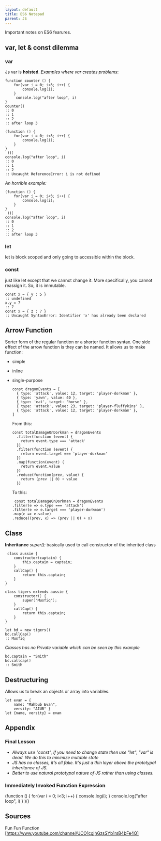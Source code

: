 ```yaml
---
layout: default
title: ES6 Notepad
parent: JS
---
```


Important notes on ES6 fearures.

## var, let & const dilemma

### var

Js var is **hoisted**.
_Examples where var creates problems_:

    function counter () {
        for(var i = 0; i<3; i++) {
            console.log(i);
        }
         console.log("after loop", i)
    }
    counter()
    :: 0
    :: 1
    :: 2
    :: after loop 3

    (function () {
        for(var i = 0; i<3; i++) {
            console.log(i);
        }
    }
     )()
    console.log("after loop", i)
    :: 0
    :: 1
    :: 2
    :: Uncaught ReferenceError: i is not defined

_An horrible example:_

    (function () {
        for(var i = 0; i<3; i++) {
            console.log(i);
        }
    }
     )()
    console.log("after loop", i)
    :: 0
    :: 1
    :: 2
    :: after loop 3

### let

let is block scoped and only going to accessible within the block.

### const

just like let except that we cannot change it. More specifically, you cannot reassign it. So, it is immutable.

    const x = { y : 5 }
    :: undefined
    x.y = 7
    :: 7
    const x = { z : 7 }
    :: Uncaught SyntaxError: Identifier 'x' has already been declared

## Arrow Function

Sorter form of the regular function or a shorter function syntax. One side effect of the arrow function is they can be named.
It allows us to make function:

- simple
- inline
- single-purpose

      const dragonEvents = [
        { type: 'attack', value: 12, target: 'player-dorkman' },
        { type: 'yawn', value: 40 },
        { type: 'eat', target: 'horse' },
        { type: 'attack', value: 23, target: 'player-fluffykins' },
        { type: 'attack', value: 12, target: 'player-dorkman' },
      ]

  From this:

      const totalDamageOnDorkman = dragonEvents
        .filter(function (event) {
          return event.type === 'attack'
        })
        .filter(function (event) {
          return event.target === 'player-dorkman'
        })
        .map(function(event) {
          return event.value
        })
        .reduce(function(prev, value) {
          return (prev || 0) + value
        })

  To this:

       const totalDamageOnDorkman = dragonEvents
      .filter(e => e.type === 'attack')
      .filter(e => e.target === 'player-dorkman')
      .map(e => e.value)
      .reduce((prev, x) => (prev || 0) + x)

## Class

**Inheritance**
_super():_ basically used to call constructor of the inherited class

     class aussie {
        constructor(captain) {
            this.captain = captain;
        }
        callCap() {
            return this.captain;
        }
    }

    class tigers extends aussie {
        constructor() {
            super("Musfiq");
        }
        callCap() {
            return this.captain;
        }
    }

    let bd = new tigers()
    bd.callCap()
    :: Musfiq

_Classes has no Private variable which can be seen by this example_

    bd.captain = "Smith"
    bd.callcap()
    :: Smith

## Destructuring

Allows us to break an objects or array into variables.

    let evan = {
        name: "Mahbub Evan",
        versity: "AIUB" }
    let {name, versity} = evan

## Appendix

### Final Lesson

- _Always use "const", if you need to change state then use "let", "var" is dead. We do this to minimize mutable state_
- _JS has no classes, it's all fake. It's just a thin layer above the prototypal inheritance of JS._
- _Better to use natural prototypal nature of JS rather than using classes._

### Immediately Invoked Function Expression

(function () {
for(var i = 0; i<3; i++) {
console.log(i);
}
console.log("after loop", i)
}
)()

## Sources

Fun Fun Function [https://www.youtube.com/channel/UCO1cgjhGzsSYb1rsB4bFe4Q]
